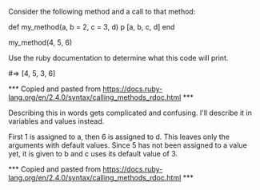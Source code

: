 Consider the following method and a call to that method:

def my_method(a, b = 2, c = 3, d)
  p [a, b, c, d]
end

my_method(4, 5, 6)

Use the ruby documentation to determine what this code will print.

#=> [4, 5, 3, 6]


*** Copied and pasted from https://docs.ruby-lang.org/en/2.4.0/syntax/calling_methods_rdoc.html ***

Describing this in words gets complicated and confusing. I'll describe it in variables and values instead.

First 1 is assigned to a, then 6 is assigned to d. This leaves only the arguments with default values. Since 5 has not been assigned to a value yet, it is given to b and c uses its default value of 3.

*** Copied and pasted from https://docs.ruby-lang.org/en/2.4.0/syntax/calling_methods_rdoc.html ***